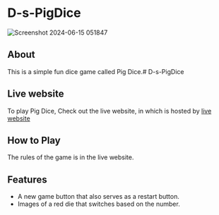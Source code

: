 # D-s-PigDice

![Screenshot 2024-06-15 051847](https://github.com/Pka-Miles48/D-s-PigDice/assets/151704300/53d0759e-4217-4381-8e76-6fdc8f1a935c)

## About
This is a simple fun dice game called Pig Dice.# D-s-PigDice

## Live website
To play Pig Dice, Check out the live website, in which is hosted by [live website](https://pka-miles48.github.io/D-s-PigDice/)

## How to Play
The rules of the game is in the live website.

## Features
- A new game button that also serves as a restart button.
- Images of a red die that switches based on the number.
